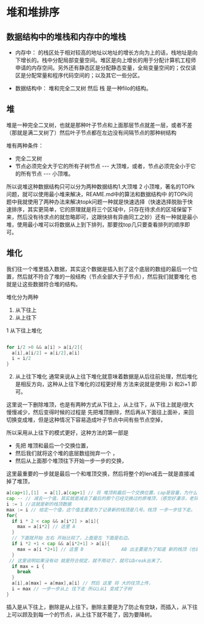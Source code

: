 # 堆和堆排序

## 数据结构中的堆栈和内存中的堆栈

- 内存中： 的栈区处于相对较高的地址以地址的增长方向为上的话，栈地址是向下增长的。栈中分配局部变量空间。堆区是向上增长的用于分配计算机工程师申请的内存空间。另外还有静态区是分配静态变量，全局变量空间的；仅仅读区是分配常量和程序代码空间的；以及其它一些分区。

- 数据结构中：  堆和完全二叉树 然后 栈 是一种filo的结构。

## 堆

堆是一种完全二叉树，也就是那种叶子节点和上面那层节点就差一层，或者不差（那就是满二叉树了）然后叶子节点都在左边没有间隔节点的那种树结构

堆有两种条件：

- 完全二叉树
- 节点必须完全大于它的所有子树节点 --- 大顶堆，或者，节点必须完全小于它的所有节点 --- 小顶堆。

所以说堆这种数据结构只可以分为两种数据结构1.大顶堆 2 小顶堆，著名的TOPk问题，就可以使用最小堆来解决，REAME.md中的算法和数据结构中
的TOPk问题中我就使用了两种办法来解决topk问题一种就是快速选择（快速选择脱胎于快速排序，其实更简单，它的原理就是将三个区域中，只存在待求点的区域保留下来，然后没有待求点的就忽略即可，这跟快排有异曲同工之妙）还有一种就是最小堆，使用最小堆可以将数据从上到下排列，那要找top几只要查看排列的顺序即可。

## 堆化

我们往一个堆里插入数据，其实这个数据是插入到了这个底层的数组的最后一个位置，然后就不符合了堆的一般结构（节点全部大于子节点），然后我们就要堆化
也就是让这些数据符合堆的结构。

堆化分为两种
1. 从下往上
2. 从上往下

1 从下往上堆化

```go

for i/2 >0 && a[i] > a[i/2]{
  a[i],a[i/2] = a[i/2],a[i]
  i = i/2
}

```
2. 从上往下堆化
通常来说从上往下堆化就意味着数据是从后往前处理，然后堆化是相反方向，这种从上往下堆化的过程更好用
方法来说就是使用i 2i 和2i+1 即可。

这里说一下删除堆顶，也是有两种方式从下往上，从上往下，从下往上就是i很大慢慢减少，然后变得时候的过程是
先把堆顶删除，然后再从下面往上面补，来回切换变成堆，但是这种情况下容易造成叶子节点中间有些节点空掉，

所以采用从上往下的模式更好，这种方法的第一部是

- 先把 堆顶和最后一个交换位置，
- 然后我们就将这个堆的底层数组抛弃一个 ，
- 然后从上面那个堆顶往下开始一步一步的交换，

这里最重要的一步就是最后一个和堆顶交换，然后将整个的len减去一就是直接减掉了堆顶，

```go
a[cap+1],[1]  = a[1],a[cap+1] // 将 堆顶和最后一个交换位置，cap是容量，为什么+1 是因为数组从1开始计算
cap -- // 减去一个值，其实就是减去了最后的那个已经交换过的原堆顶，（感觉好凄凉，老队长被陷害，落到了最后然后被无情抛弃的情节。。。）
i := 1 //这就是新的栈顶数据
max := i // 给定一个值，这个值主要是为了记录新的栈顶是几号。栈顶 一步一步往下走。
for{
  if i * 2 < cap && a[i*2] > a[i]{
    max = a[i*2] // 这里 A
  }
  // 下面就开始 左右 开始比较了，上面是左 下面是右边。
  if i *2 +1 < cap && a[i*2+1] > a[i]{
    max = a[i *2+1] // 这里 B              AB 出主要是为了知道 新的栈顶（也就是往下一波的次大 是左边还是右边）
  }
 // 这里说明如果没有动 就是符合规定，就不用动了，就可以break出来了。
  if max = i {
    break
  }
  a[i],a[max] = a[max],a[i] // 然后 这里 将 大的往顶上传，
  i = max // 一步一步从上 往下走 所以i从1 变成了子树
}

```

插入是从下往上，删除是从上往下。删除主要是为了防止有空缺，而插入，从下往上可以顾及到每一个的节点，从上往下就不能了，因为要降树。
